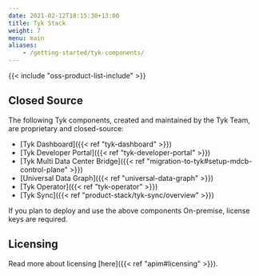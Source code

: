 ```yaml
--- 
date: 2021-02-12T18:15:30+13:00
title: Tyk Stack
weight: 7
menu: main
aliases:
    - /getting-started/tyk-components/
---
```


{{< include "oss-product-list-include" >}}

## Closed Source

The following Tyk components, created and maintained by the Tyk Team, are proprietary and closed-source:

* [Tyk Dashboard]({{< ref "tyk-dashboard" >}})
* [Tyk Developer Portal]({{< ref "tyk-developer-portal" >}})
* [Tyk Multi Data Center Bridge]({{< ref "migration-to-tyk#setup-mdcb-control-plane" >}})
* [Universal Data Graph]({{< ref "universal-data-graph" >}})
* [Tyk Operator]({{< ref "tyk-operator" >}})
* [Tyk Sync]({{< ref "product-stack/tyk-sync/overview" >}})

If you plan to deploy and use the above components On-premise, license keys are required.

## Licensing
Read more about licensing [here]({{< ref "apim#licensing" >}}).